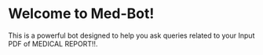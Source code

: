 # Welcome to Med-Bot! 

 This is a powerful bot designed to help you ask queries related to your Input PDF of MEDICAL REPORT!!.

